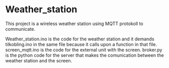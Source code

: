 # Weather_station
This project is a wireless weather station using MQTT protokoll to communicate.

Weather_station.ino is the code for the weather station and it demands tilkobling.ino in the same file because it calls upon a function in that file.
screen_mqtt.ino is the code for the external unit with the screen.
broker.py is the python code for the server that makes the comunication between the weather station and the screen.
